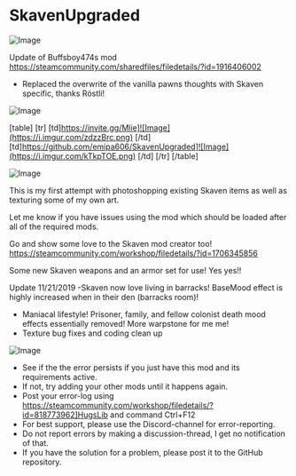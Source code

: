 # SkavenUpgraded

![Image](https://i.imgur.com/WAEzk68.png)

Update of Buffsboy474s mod
https://steamcommunity.com/sharedfiles/filedetails/?id=1916406002

- Replaced the overwrite of the vanilla pawns thoughts with Skaven specific, thanks Röstli!

![Image](https://i.imgur.com/7Gzt3Rg.png)


[table]
	[tr]
		[td]https://invite.gg/Mlie]![Image](https://i.imgur.com/zdzzBrc.png)
[/td]
		[td]https://github.com/emipa606/SkavenUpgraded]![Image](https://i.imgur.com/kTkpTOE.png)
[/td]
	[/tr]
[/table]
	
![Image](https://i.imgur.com/NOW7jU1.png)


This is my first attempt with photoshopping existing Skaven items as well as texturing some of my own art.

Let me know if you have issues using the mod which should be loaded after all of the required mods.

Go and show some love to the Skaven mod creator too! 
https://steamcommunity.com/workshop/filedetails/?id=1706345856

Some new Skaven weapons and an armor set for use! Yes yes!!

Update 11/21/2019
-Skaven now love living in barracks! BaseMood effect is highly increased when in their den (barracks room)!
- Maniacal lifestyle! Prisoner, family, and fellow colonist death mood effects essentially removed! More warpstone for me me!
- Texture bug fixes and coding clean up


![Image](https://i.imgur.com/Rs6T6cr.png)



-  See if the the error persists if you just have this mod and its requirements active.
-  If not, try adding your other mods until it happens again.
-  Post your error-log using https://steamcommunity.com/workshop/filedetails/?id=818773962]HugsLib and command Ctrl+F12
-  For best support, please use the Discord-channel for error-reporting.
-  Do not report errors by making a discussion-thread, I get no notification of that.
-  If you have the solution for a problem, please post it to the GitHub repository.



